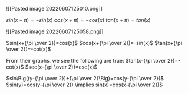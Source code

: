![[Pasted image 20220607125010.png]]

$sin(x+\pi)=-sin(x)$
$cos(x+\pi)=-cos(x)$
$tan(x+\pi)=tan(x)$

![[Pasted image 20220607125058.png]]

$sin(x+{\pi \over 2})=cos(x)$
$cos(x+{\pi \over 2})=-sin(x)$
$tan(x+{\pi \over 2})=-cot(x)$

From their graphs, we see the following are true:
$tan(x-{\pi \over 2})=-cot(x)$
$sec(x-{\pi \over 2})=csc(x)$


$sin\Big((y-{\pi \over 2})+{\pi \over 2}\Big)=cos(y-{\pi \over 2})$
$sin(y)=cos(y-{\pi \over 2}) \implies sin(x)=cos(x-{\pi \over 2})$
